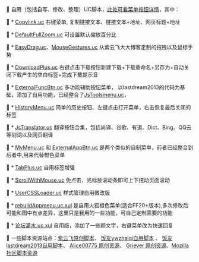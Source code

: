 	自用（包括自写、修改、整理）UC脚本，[此处可看菜单按钮详情](https://github.com/defpt/userChromeJs/tree/master/ButtonMenu)，其中：

	* [Copylink.uc](https://github.com/defpt/userChromeJs/blob/master/Copylink.uc.js)  右键菜单, 复制链接文本、链接文本+地址、网页标题+地址

	* [DefaultFullZoom.uc](https://github.com/defpt/userChromeJs/blob/master/DefaultFullZoom.uc.js)  可设置默认缩放百分比

	* [EasyDrag.uc](https://github.com/defpt/userChromeJs/blob/master/EasyDrag.uc.js)、[MouseGestures.uc](https://github.com/defpt/userChromeJs/blob/master/MouseGestures.uc.js)  从紫云飞大大博客定制的拖拽以及鼠标手势

	* [DownloadPlus.uc](https://github.com/defpt/userChromeJs/blob/master/DownloadPlus_personal.uc.js)  右键点击下载按钮新建下载+下载重命名+另存为+自动关闭下载产生的空白标签+完成下载提示音

	* [ExternalFuncBtn.uc](https://github.com/defpt/userChromeJs/blob/master/ButtonMenu/ExternalFuncBtn.uc.js)  多功能辅助按钮菜单， 以lastdream2013的代码为基础，添加了自用功能，已经整合了[JsToolsmenu.uc](https://github.com/defpt/userChromeJs/blob/master/JsToolsmenu.uc.js)，

	* [HistoryMenu.uc](https://github.com/defpt/userChromeJs/blob/master/HistoryMenu.uc.js) 简单的历史按钮、左键点击打开菜单，右击恢复最后关闭的标签

	* [JsTranslator.uc](https://github.com/defpt/userChromeJs/blob/master/JsTranslator.uc.js) 翻译按钮合集，包括尚译、谷歌、有道、Dict、Bing、QQ云等划词以及网页翻译

	* [MyMenu.uc](https://github.com/defpt/userChromeJs/blob/master/ButtonMenu/MyMenu.uc.js) 和 [ExternalAppBtn.uc](https://github.com/defpt/userChromeJs/blob/master/ButtonMenu/ExternalAppBtn.uc.js) 是两个类似的自制菜单，前者已经整合到后者中,用来代替橙色菜单

	* [TabPlus.uc](https://github.com/defpt/userChromeJs/blob/master/TabPlus.uc.js) 自用标签增强

	* [ScrollWithMouse.uc](https://github.com/defpt/userChromeJs/blob/master/ScrollWithMouse.uc.js)   免点击，光标放滚动条即可上下拖动页面滚动

	* [UserCSSLoader.uc](https://github.com/defpt/userChromeJs/blob/master/UserCSSLoader.uc.js) 样式管理自用微改版

	* [rebuildAppmenu.uc.xul](https://github.com/defpt/userChromeJs/blob/master/ButtonMenu/rebuildAppmenu.uc.xul) 是自用火狐橙色菜单(适合FF20+版本),多次修改后可能和图中有点差异，这里只是我用的一些功能，可自己定制需要的功能

	* [论坛灌水.uc.xul](https://github.com/defpt/userChromeJs/blob/master/%E8%AE%BA%E5%9D%9B%E7%81%8C%E6%B0%B4.uc.xul) 自用版，添加了一些颜文字，右键菜单改为快速回复

	一些脚本资源站点：[紫云飞原创脚本](http://www.cnblogs.com/ziyunfei/archive/2011/11/25/2263756.html)、 [饭友ywzhaiqi自用脚本](https://github.com/ywzhaiqi/userChromeJS) 、 [饭友lastdream2013自用脚本](https://github.com/lastdream2013/userChrome)、 [Alice00775 原创资源](https://github.com/alice0775/userChrome.js)、 [Griever 原创资源](https://github.com/Griever/userChromeJS)、[Mozilla 社区脚本资源](https://j.mozest.com/zh-CN/)


